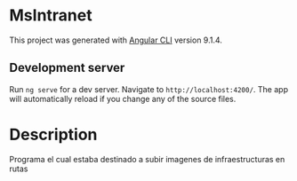 # MsIntranet

This project was generated with [Angular CLI](https://github.com/angular/angular-cli) version 9.1.4.

## Development server

Run `ng serve` for a dev server. Navigate to `http://localhost:4200/`. The app will automatically reload if you change any of the source files.

# Description

Programa el cual estaba destinado a subir imagenes de infraestructuras en rutas 
